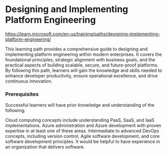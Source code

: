 

# Designing and Implementing Platform Engineering
https://learn.microsoft.com/en-us/training/paths/designing-implementing-platform-engineering/


This learning path provides a comprehensive guide to designing and implementing platform engineering within modern enterprises. It covers the foundational principles, strategic alignment with business goals, and the practical aspects of building scalable, secure, and future-proof platforms. By following this path, learners will gain the knowledge and skills needed to enhance developer productivity, ensure operational excellence, and drive continuous innovation.

### Prerequisites
Successful learners will have prior knowledge and understanding of the following:

Cloud computing concepts include understanding PaaS, SaaS, and IaaS implementations.
Azure administration and Azure development with proven expertise in at least one of these areas.
Intermediate to advanced DevOps concepts, including version control, Agile software development, and core software development principles. It would be helpful to have experience in an organization that delivers software.
